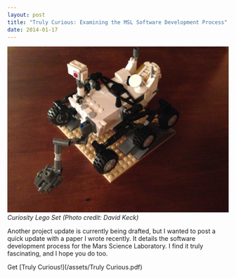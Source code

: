 ```yaml
---
layout: post
title: "Truly Curious: Examining the MSL Software Development Process"
date: 2014-01-17
---
```


![image](/assets/curiosity_lego_set.jpg)
*Curiosity Lego Set (Photo credit: David Keck)*

Another project update is currently being drafted, but I wanted to post a quick update with a paper I wrote recently. It details the software development process for the Mars Science Laboratory. I find it truly fascinating, and I hope you do too.

Get [Truly Curious!](/assets/Truly Curious.pdf)
